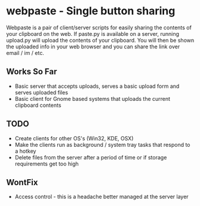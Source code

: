webpaste - Single button sharing
================================
Webpaste is a pair of client/server scripts for easily sharing the contents of your clipboard on the web. If paste.py is available on a server, running upload.py will upload the contents of your clipboard. You will then be shown the uploaded info in your web browser and you can share the link over email / im / etc.

Works So Far
------------
* Basic server that accepts uploads, serves a basic upload form and serves uploaded files
* Basic client for Gnome based systems that uploads the current clipboard contents

TODO
----
* Create clients for other OS's (Win32, KDE, OSX)
* Make the clients run as background / system tray tasks that respond to a hotkey
* Delete files from the server after a period of time or if storage requirements get too high

WontFix
-------
* Access control - this is a headache better managed at the server layer
